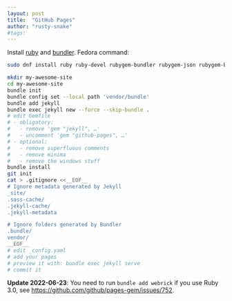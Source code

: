 ```yaml
---
layout: post
title:  "GitHub Pages"
author: "rusty-snake"
#tags:
---
```


Install [ruby](https://www.ruby-lang.org/) and [bundler](https://bundler.io/). Fedora command:

~~~ bash
sudo dnf install ruby ruby-devel rubygem-bundler rubygem-json rubygem-bigdecimal
~~~

~~~ bash
mkdir my-awesome-site
cd my-awesome-site
bundle init
bundle config set --local path 'vendor/bundle'
bundle add jekyll
bundle exec jekyll new --force --skip-bundle .
# edit Gemfile
# - obligatory:
#   - remove 'gem "jekyll", …'
#   - uncomment 'gem "github-pages", …'
# - optional:
#   - remove superfluous comments
#   - remove minima
#   - remove the windows stuff
bundle install
git init
cat > .gitignore <<__EOF__
# Ignore metadata generated by Jekyll
_site/
.sass-cache/
.jekyll-cache/
.jekyll-metadata

# Ignore folders generated by Bundler
.bundle/
vendor/
__EOF__
# edit _config.yaml
# add your pages
# preview it with: bundle exec jekyll serve
# commit it
~~~

**Update 2022-06-23**: You need to run `bundle add webrick` if you use Ruby 3.0, see <https://github.com/github/pages-gem/issues/752>.
